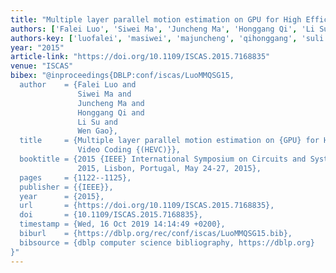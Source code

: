 ```yaml
---
title: "Multiple layer parallel motion estimation on GPU for High Efficiency Video Coding (HEVC)"
authors: ['Falei Luo', 'Siwei Ma', 'Juncheng Ma', 'Honggang Qi', 'Li Su', 'Wen Gao 0001']
authors-key: ['luofalei', 'masiwei', 'majuncheng', 'qihonggang', 'suli', 'gaowen']
year: "2015"
article-link: "https://doi.org/10.1109/ISCAS.2015.7168835"
venue: "ISCAS"
bibex: "@inproceedings{DBLP:conf/iscas/LuoMMQSG15,
  author    = {Falei Luo and
               Siwei Ma and
               Juncheng Ma and
               Honggang Qi and
               Li Su and
               Wen Gao},
  title     = {Multiple layer parallel motion estimation on {GPU} for High Efficiency
               Video Coding {(HEVC)}},
  booktitle = {2015 {IEEE} International Symposium on Circuits and Systems, {ISCAS}
               2015, Lisbon, Portugal, May 24-27, 2015},
  pages     = {1122--1125},
  publisher = {{IEEE}},
  year      = {2015},
  url       = {https://doi.org/10.1109/ISCAS.2015.7168835},
  doi       = {10.1109/ISCAS.2015.7168835},
  timestamp = {Wed, 16 Oct 2019 14:14:49 +0200},
  biburl    = {https://dblp.org/rec/conf/iscas/LuoMMQSG15.bib},
  bibsource = {dblp computer science bibliography, https://dblp.org}
}"
---
```

